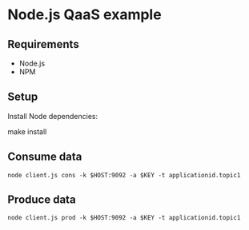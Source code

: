 # Node.js QaaS example

## Requirements

* Node.js
* NPM

## Setup

Install Node dependencies:

  make install

## Consume data

    node client.js cons -k $HOST:9092 -a $KEY -t applicationid.topic1

## Produce data

    node client.js prod -k $HOST:9092 -a $KEY -t applicationid.topic1

